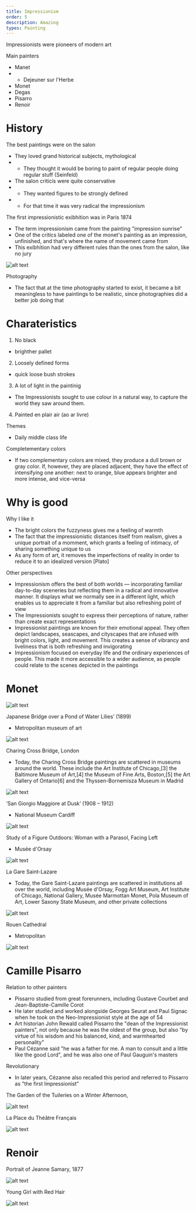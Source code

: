 ```yaml
---
title: Impressionism
order: 5
description: Amazing
types: Painting
---
```


Impressionists were pioneers of modern art

Main painters
- Manet
- - Dejeuner sur l'Herbe
- Monet
- Degas
- Pisarro
- Renoir

# History

The best paintings were on the salon
- They loved grand historical subjects, mythological
- - They thought it would be boring to paint of regular people doing regular stuff (Seinfeld)
- The salon criticis were quite conservative
- - They wanted figures to be strongly defined
- - For that time it was very radical the impressionism

The first impressionistic exibhition was in Paris 1874
- The term impressionism came from the painting "impression sunrise"
- One of the critics labeled one of the monet's painting as an impression, unfinished, and that's where the name of movement came from
- This exibhition had very different rules than the ones from the salon, like no jury

![alt text](image.png)

Photography 
- The fact that at the time photography started to exist, it became a bit meaningless to have paintings to be realistic, since photographies did a better job doing that


# Charateristics

1. No black
- brighther pallet
2. Loosely defined forms
- quick loose bush strokes
3. A lot of light in the paintinig
- The Impressionists sought to use colour in a natural way, to capture the world they saw around them.
4. Painted en plair air (ao ar livre)

Themes
- Daily middle class life

Completementary colors
- If two complementary colors are mixed, they produce a dull brown or gray color. If, however, they are placed adjacent, they have the effect of intensifying one another: next to orange, blue appears brighter and more intense, and vice-versa

# Why is good

Why I like it
- The bright colors the fuzzyness gives me a feeling of warmth
- The fact that the impressionistic distances itself from realism, gives a unique portrait of a momment, which grants a feeling of intimacy, of sharing something unique to us
- As any form of art, it removes the imperfections of reality in order to reduce it to an idealized version [Plato]

Other perspectives
- Impressionism offers the best of both worlds — incorporating familiar day-to-day sceneries but reflecting them in a radical and innovative manner. It displays what we normally see in a different light, which enables us to appreciate it from a familiar but also refreshing point of view
- The Impressionists sought to express their perceptions of nature, rather than create exact representations
- Impressionist paintings are known for their emotional appeal. They often depict landscapes, seascapes, and cityscapes that are infused with bright colors, light, and movement. This creates a sense of vibrancy and liveliness that is both refreshing and invigorating
- Impressionism focused on everyday life and the ordinary experiences of people. This made it more accessible to a wider audience, as people could relate to the scenes depicted in the paintings

# Monet

![alt text](image-2.png)

Japanese Bridge over a Pond of Water Lilies’ (1899)
- Metropolitan museum of art

![alt text](image-4.png)

Charing Cross Bridge, London
- Today, the Charing Cross Bridge paintings are scattered in museums around the world. These include the Art Institute of Chicago,[3] the Baltimore Museum of Art,[4] the Museum of Fine Arts, Boston,[5] the Art Gallery of Ontario[6] and the Thyssen-Bornemisza Museum in Madrid

![alt text](image-1.png)

‘San Giorgio Maggiore at Dusk’ (1908 – 1912)
- National Museum Cardiff

![alt text](image-3.png)

Study of a Figure Outdoors: Woman with a Parasol, Facing Left
- Musée d'Orsay

![alt text](image-9.png)


La Gare Saint-Lazare
- Today, the Gare Saint-Lazare paintings are scattered in institutions all over the world, including Musée d'Orsay, Fogg Art Museum, Art Institute of Chicago, National Gallery, Musée Marmottan Monet, Pola Museum of Art, Lower Saxony State Museum, and other private collections

![alt text](image-10.png)

Rouen Cathedral
- Metropolitan

![alt text](image-11.png)

# Camille Pisarro

Relation to other painters

- Pissarro studied from great forerunners, including Gustave Courbet and Jean-Baptiste-Camille Corot
- He later studied and worked alongside Georges Seurat and Paul Signac when he took on the Neo-Impressionist style at the age of 54
- Art historian John Rewald called Pissarro the "dean of the Impressionist painters", not only because he was the oldest of the group, but also "by virtue of his wisdom and his balanced, kind, and warmhearted personality"
- Paul Cézanne said "he was a father for me. A man to consult and a little like the good Lord", and he was also one of Paul Gauguin's masters

Revolutionary
- In later years, Cézanne also recalled this period and referred to Pissarro as "the first Impressionist"

The Garden of the Tuileries on a Winter Afternoon,

![alt text](image-7.png)


La Place du Théâtre Français

![alt text](image-8.png)

# Renoir


Portrait of Jeanne Samary, 1877

![alt text](image-5.png)

Young Girl with Red Hair

![alt text](image-6.png)